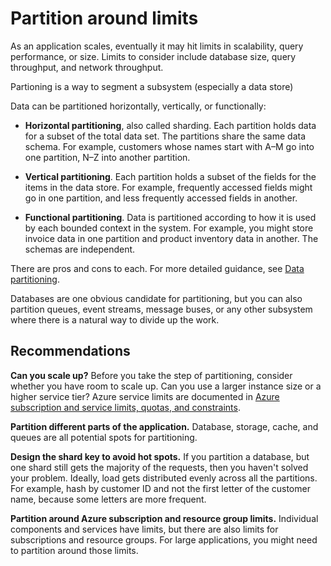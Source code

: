 # Partition around limits

As an application scales, eventually it may hit limits in scalability, query performance, or size. Limits to consider include database size, query throughput, and network throughput.

Partioning is a way to segment a subsystem (especially a data store)

Data can be partitioned horizontally, vertically, or functionally:

- **Horizontal partitioning**, also called sharding. Each partition holds data for a subset of the total data set. The partitions share the same data schema. For example, customers whose names start with A&ndash;M go into one partition, N&ndash;Z into another partition.

- **Vertical partitioning**. Each partition holds a subset of the fields for the items in the data store. For example, frequently accessed fields might go in one  partition, and less frequently accessed fields in another.

- **Functional partitioning**. Data is partitioned according to how it is used by each bounded context in the system. For example, you might store invoice data in one partition and product inventory data in another. The schemas are independent.

There are pros and cons to each. For more detailed guidance, see [Data partitioning][data-partitioning-guidance].

Databases are one obvious candidate for partitioning, but you can also partition queues, event streams, message buses, or any other subsystem where there is a natural way to divide up the work.


## Recommendations

**Can you scale up?** Before you take the step of partitioning, consider whether you have room to scale up. Can you use a larger instance size or a higher service tier? Azure service limits are documented in [Azure subscription and service limits, quotas, and constraints][azure-limits].

**Partition different parts of the application.** Database, storage, cache, and queues are all potential spots for partitioning.

**Design the shard key to avoid hot spots.** If you partition a database, but one shard still gets the majority of the requests, then you haven't solved your  problem. Ideally, load gets distributed evenly across all the partitions. For example, hash by customer ID and not the first letter of the customer name, because some letters are more frequent.

**Partition around Azure subscription and resource group limits.** Individual components and services have limits, but there are also limits for subscriptions and resource groups. For large applications, you might need to partition around those limits.  


<!-- links -->

[azure-limits]: /azure/azure-subscription-service-limits
[data-partitioning-guidance]: ../../best-practices/data-partitioning.md

 